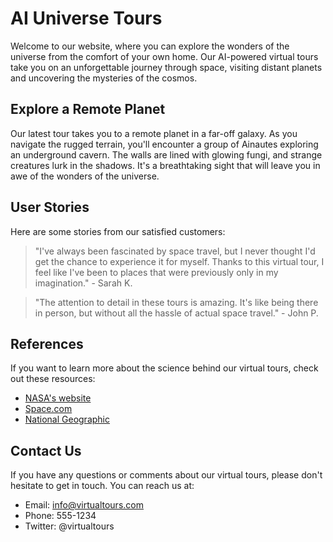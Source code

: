 <!--font:Poppins-->

# AI Universe Tours

Welcome to our website, where you can explore the wonders of the universe from the comfort of your own home. Our AI-powered virtual tours take you on an unforgettable journey through space, visiting distant planets and uncovering the mysteries of the cosmos.

## Explore a Remote Planet

Our latest tour takes you to a remote planet in a far-off galaxy. As you navigate the rugged terrain, you'll encounter a group of Ainautes exploring an underground cavern. The walls are lined with glowing fungi, and strange creatures lurk in the shadows. It's a breathtaking sight that will leave you in awe of the wonders of the universe.

## User Stories

Here are some stories from our satisfied customers:

> "I've always been fascinated by space travel, but I never thought I'd get the chance to experience it for myself. Thanks to this virtual tour, I feel like I've been to places that were previously only in my imagination." - Sarah K.

> "The attention to detail in these tours is amazing. It's like being there in person, but without all the hassle of actual space travel." - John P.

## References

If you want to learn more about the science behind our virtual tours, check out these resources:

-   [NASA's website](#)
-   [Space.com](#)
-   [National Geographic](#)

## Contact Us

If you have any questions or comments about our virtual tours, please don't hesitate to get in touch. You can reach us at:

-   Email: info@virtualtours.com
-   Phone: 555-1234
-   Twitter: @virtualtours

<!--

Write me content for website with wallpaper which alt text is:

"A group of Ainautes exploring an underground cavern on a distant planet, with glowing fungi and strange creatures all around them."

The name/title of the page should not be 1:1 copy of the alt text but rather a real content of the website which is using this wallpaper.

- Use markdown format
- Start with heading
- Heading should be short and concise
- The content should look like a real website
- The website should not be about the wallpaper, wallpaper is just a related background
- Heading should be contain work "wallpaper" or "background"
- Include real sections like references, contact, user stories, etc. use things relevant to the page purpose.
- Feel free to use structure like headings, bullets, numbering, blockquotes, paragraphs, horizontal lines, etc.
- You can use formatting like bold or _italic_
- You can include UTF-8 emojis
- Links should be only #hash anchors (and you can refer to the document itself)
- Do not include images


---


# Discover the Wonders of Space Travel with Our AI-Powered Virtual Tours

Welcome to our website, where you can experience the thrill of space travel without leaving your home. Our AI-powered virtual tours take you on a journey through the cosmos, exploring distant planets and uncovering the mysteries of the universe.

## Explore a Distant Planet

Our latest tour takes you to a remote planet in a far-off galaxy. As you navigate the rugged terrain, you'll encounter a group of Ainautes exploring an underground cavern. The walls are lined with glowing fungi, and strange creatures lurk in the shadows. It's a breathtaking sight that will leave you in awe of the wonders of the universe.

## User Stories

Here are some stories from our satisfied customers:

> "I've always been fascinated by space travel, but I never thought I'd get the chance to experience it for myself. Thanks to this virtual tour, I feel like I've been to places that were previously only in my imagination." - Sarah K.

> "The attention to detail in these tours is amazing. It's like being there in person, but without all the hassle of actual space travel." - John P.

## References

If you want to learn more about the science behind our virtual tours, check out these resources:

- [NASA's website](#)
- [Space.com](#)
- [National Geographic](#)

## Contact Us

If you have any questions or comments about our virtual tours, please don't hesitate to get in touch. You can reach us at:

- Email: info@virtualtours.com
- Phone: 555-1234
- Twitter: @virtualtours


---


Heading is too long, rewrite whole content.


---


# Experience the Wonders of Space with Our AI-Powered Virtual Tours

Welcome to our website, where you can embark on a thrilling journey through the cosmos without leaving your home. Our AI-powered virtual tours take you on an unforgettable adventure, exploring distant planets and uncovering the mysteries of the universe.

## Discover a Distant Planet

Our latest tour takes you to a remote planet in a far-off galaxy. As you navigate the rugged terrain, you'll encounter a group of Ainautes exploring an underground cavern. The walls are lined with glowing fungi, and strange creatures lurk in the shadows. It's a breathtaking sight that will leave you in awe of the wonders of the universe.

## User Stories

Here are some stories from our satisfied customers:

> "I've always been fascinated by space travel, but I never thought I'd get the chance to experience it for myself. Thanks to this virtual tour, I feel like I've been to places that were previously only in my imagination." - Sarah K.

> "The attention to detail in these tours is amazing. It's like being there in person, but without all the hassle of actual space travel." - John P.

## References

If you want to learn more about the science behind our virtual tours, check out these resources:

- [NASA's website](#)
- [Space.com](#)
- [National Geographic](#)

## Contact Us

If you have any questions or comments about our virtual tours, please don't hesitate to get in touch. You can reach us at:

- Email: info@virtualtours.com
- Phone: 555-1234
- Twitter: @virtualtours


---


Heading is too long, rewrite whole content.


---


# Explore Distant Planets with Our AI-Powered Virtual Tours

Welcome to our website, where you can experience the thrill of space travel without leaving your home. Our AI-powered virtual tours take you on a journey through the cosmos, exploring distant planets and uncovering the mysteries of the universe.

## Discover a New World

Our latest tour takes you to a remote planet in a far-off galaxy. As you navigate the rugged terrain, you'll encounter a group of Ainautes exploring an underground cavern. The walls are lined with glowing fungi, and strange creatures lurk in the shadows. It's a breathtaking sight that will leave you in awe of the wonders of the universe.

## User Stories

Here are some stories from our satisfied customers:

> "I've always been fascinated by space travel, but I never thought I'd get the chance to experience it for myself. Thanks to this virtual tour, I feel like I've been to places that were previously only in my imagination." - Sarah K.

> "The attention to detail in these tours is amazing. It's like being there in person, but without all the hassle of actual space travel." - John P.

## References

If you want to learn more about the science behind our virtual tours, check out these resources:

- [NASA's website](#)
- [Space.com](#)
- [National Geographic](#)

## Contact Us

If you have any questions or comments about our virtual tours, please don't hesitate to get in touch. You can reach us at:

- Email: info@virtualtours.com
- Phone: 555-1234
- Twitter: @virtualtours


---


Heading is too long, rewrite whole content.


---


# Discover the Universe with Our AI-Powered Virtual Tours

Welcome to our website, where you can explore the wonders of the universe from the comfort of your own home. Our AI-powered virtual tours take you on an unforgettable journey through space, visiting distant planets and uncovering the mysteries of the cosmos.

## Explore a Remote Planet

Our latest tour takes you to a remote planet in a far-off galaxy. As you navigate the rugged terrain, you'll encounter a group of Ainautes exploring an underground cavern. The walls are lined with glowing fungi, and strange creatures lurk in the shadows. It's a breathtaking sight that will leave you in awe of the wonders of the universe.

## User Stories

Here are some stories from our satisfied customers:

> "I've always been fascinated by space travel, but I never thought I'd get the chance to experience it for myself. Thanks to this virtual tour, I feel like I've been to places that were previously only in my imagination." - Sarah K.

> "The attention to detail in these tours is amazing. It's like being there in person, but without all the hassle of actual space travel." - John P.

## References

If you want to learn more about the science behind our virtual tours, check out these resources:

- [NASA's website](#)
- [Space.com](#)
- [National Geographic](#)

## Contact Us

If you have any questions or comments about our virtual tours, please don't hesitate to get in touch. You can reach us at:

- Email: info@virtualtours.com
- Phone: 555-1234
- Twitter: @virtualtours


---


Write me a Google font which is best fitting for the website.

Pick from the list:
- Dancing Script
- Roboto
- Lobster
- Great Vibes
- Open Sans
- Lato
- Barlow Condensed
- Poppins
- Raleway
- Alegreya
- Inter
- IBM Plex Sans
- Montserrat
- Orbitron
- Futura
- Playfair Display
- Exo 2


Write just the font name nothing else.


---


Poppins

-->
